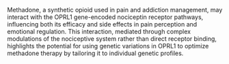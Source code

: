 Methadone, a synthetic opioid used in pain and addiction management, may interact with the OPRL1 gene-encoded nociceptin receptor pathways, influencing both its efficacy and side effects in pain perception and emotional regulation. This interaction, mediated through complex modulations of the nociceptive system rather than direct receptor binding, highlights the potential for using genetic variations in OPRL1 to optimize methadone therapy by tailoring it to individual genetic profiles.